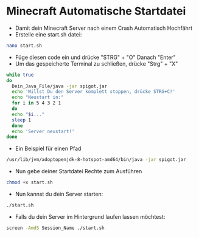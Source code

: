 # Minecraft Automatische Startdatei

* Damit dein Minecraft Server nach einem Crash Automatisch Hochfährt
* Erstelle eine start.sh datei:

```bash
nano start.sh
```

* Füge diesen code ein und drücke "STRG" + "O" Danach "Enter"
* Um das gespeicherte Terminal zu schließen, drücke "Strg" + "X" 

```bash
while true
do
  Dein_Java_File/java -jar spigot.jar
  echo 'Willst Du den Server komplett stoppen, drücke STRG+C!'
  echo "Neustart in:"
  for i in 5 4 3 2 1
  do
  echo "$i..."
  sleep 1
  done
  echo 'Server neustart!'
done
```

* Ein Beispiel für einen Pfad 

```bash
/usr/lib/jvm/adoptopenjdk-8-hotspot-amd64/bin/java -jar spigot.jar
```

* Nun gebe deiner Startdatei Rechte zum Ausführen
 
```bash
chmod +x start.sh
```

* Nun kannst du dein Server starten:

```bash
./start.sh
```

* Falls du dein Server im Hintergrund laufen lassen möchtest:

```bash
screen -AmdS Session_Name ./start.sh
```
